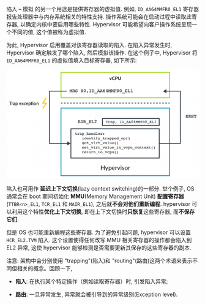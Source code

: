 
陷入 – 模拟 的另一个用途是提供寄存器的虚拟值. 例如, `ID_AA64MMFR0_EL1` 寄存器报告处理器中与内存系统相关的特性支持. 操作系统可能会在启动过程中读取此寄存器, 以确定内核中要启用哪些特性. Hypervisor 可能希望向客户操作系统呈现一个不同的值, 这个值被称为虚拟值.

为此, Hypervisor 启用覆盖对该寄存器读取的陷入. 在陷入异常发生时, Hypervisor 确定触发了哪个陷入, 然后模拟该操作. 在这个例子中, Hypervisor 将 `ID_AA64MMFR0_EL1` 的虚拟值填入目标寄存器, 如下所示:

<div align='center'>
<img src="./images/2025-02-21-20-35-58.png"/>
</div>

陷入也可用作 **延迟上下文切换**(lazy context switching)的一部分. 举个例子, OS 通常会在 boot 期间初始化 **MMU**(Memory Management Unit) **配置寄存器** (`TTBR<n>_EL1`, `TCR_EL1` 和 `MAIR_EL1`), 之后就**不会对他们重新编程**. hypervisor 可以利用这个特性**优化上下文切换**, 即在上下文切换时**只恢复**这些寄存器, 而**不保存它们**.

但是 OS 也可能重新编程这些寄存器. 为了避免引起问题, hypervisor 可以设置 `HCR_EL2.TVM` 陷入. 这个设置使得任何改写 MMU 相关寄存器的操作都会陷入到 EL2 异常, 这使 hypervisor 能够检测是否需要更新其保存的这些寄存器的副本.

注意: 架构中会分别使用 "trapping"(陷入)和 "routing"(路由)这两个术语来表示不同但相关的概念。回顾一下,

* **陷入**: 在执行某个特定操作（例如读取寄存器）时, 引发陷入异常;

* **路由**: 一旦异常发生, 异常就会被引导到的异常级别(Exception level).
